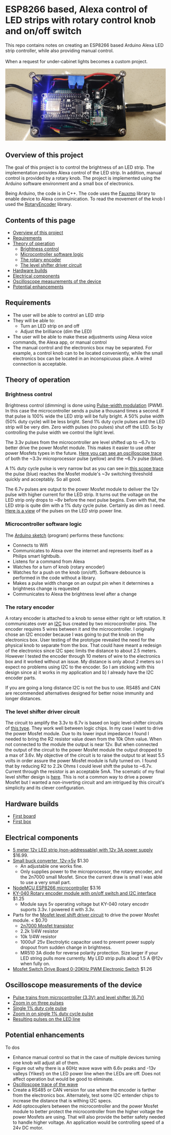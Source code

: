 # ESP8266 based, Alexa control of LED strips with rotary control knob and on/off switch
This repo contains notes on creating an ESP8266 based Arduino Alexa LED strip controller, while also providing manual control.  
<br />
When a request for under-cabinet lights becomes a custom project.
<br /> 

![First Box](/assets/first_box.jpg)

## Overview of this project
The goal of this project is to control the brightness of an LED strip. The implementation provides Alexa control of the LED strip.  In addition, manual control is provided by a rotary knob.  The project is implemented using the Arduino software environment and a small box of electronics. 

Being Arduino, the code is in C++.  The code uses the [Fauxmo](https://github.com/vintlabs/fauxmoESP) library to enable device to Alexa commuinication.  To read the movement of the knob I used the [RotaryEncoder](https://github.com/mathertel/RotaryEncoder) library.

## Contents of this page
* [Overview of this project](#overview-of-this-project)
* [Requirements](#Requirements)
* [Theory of operation](#theory-of-operation)
  * [Brightness control](#brightness-control)
  * [Microcontroller software logic](#microcontroller-software-logic)
  * [The rotary encoder](#the-rotary-encoder)
  * [The level shifter driver circuit](#the-level-shifter-driver-circuit)
* [Hardware builds](#hardware-builds)
* [Electrical components](#electrical-components) 
* [Oscilloscope measurements of the device](#oscilloscope-measurements-of-the-device)
* [Potential enhancements](#potential-enhancements)

## Requirements
* The user will be able to control an LED strip
* They will be able to:
   * Turn an LED strip on and off
   * Adjust the brilliance (dim the LED)
* The user will be able to make these adjustments using Alexa voice commands, the Alexa app, or manual control
* The manual control and the electronics box may be separated.  For example, a control knob can to be located conveniently, while the small electronics box can be located in an inconspicuous place.  A wired connection is acceptable.

## Theory of operation

### Brightness control
Brightness control (dimming) is done using [Pulse-width modulation](https://en.wikipedia.org/wiki/Pulse-width_modulation) (PWM).  In this case the microcontroller sends a pulse a thousand times a second.  If that pulse is 100% wide the LED strip will be fully bright.  A 50% pulse width (50% duty cycle) will be less bright. Send 1% duty cycle pulses and the LED strip will be very dim.  Zero width pulses (no pulses) shut off the LED.  So by controlling the pulse width we control the light level.

The 3.3v pulses from the microcontroller are level shifted up to ~6.7v to better drive the power Mosfet module.  This makes it easier to use other power Mosfets types in the future. [Here you can see an oscilloscope trace](/assets/scope_images/best/dimmer_driver_triple_pulse.png) of both the ~3.3v microprocessor pulse (yellow) and the ~6.7v pulse (blue).

A 1% duty cycle pulse is very narrow but as you can see in [this scope trace](/assets/scope_images/best/dimmer_driver_1per_zoom.png) the pulse (blue) reaches the Mosfet module's ~3v switching threshold quickly and acceptably.  So all good.

The 6.7v pulses are output to the power Mosfet module to deliver the 12v pulse with higher current for the LED strip.  It turns out the voltage on the LED strip only drops to ~8v before the next pulse begins.  Even with that, the LED strip is quite dim with a 1% duty cycle pulse. Certainly as dim as I need.  [Here is a view](/assets/scope_images/best/LED_strip_PWM_result.png) of the pulses on the LED strip power line.

### Microcontroller software logic
The [Arduino sketch](/code/esp8266_alexa_led_control_w_encoder/esp8266_alexa_led_control_w_encoder.ino) (program) performs these functions:
* Connects to Wifi
* Communicates to Alexa over the internet and represents itself as a Philips smart lightbulb.
* Listens for a command from Alexa
* Watches for a turn of knob (rotary encoder)
* Watches for a push on the knob (on/off).  Software debounce is performed in the code without a library.
* Makes a pulse width change on an output pin when it determines a brightness change is requested
* Communicates to Alexa the brightness level after a change

### The rotary encoder
A rotary encoder is attached to a knob to sense either right or left rotation.  It communicates over an [I2C](https://en.wikipedia.org/wiki/I%C2%B2C) bus created by two microcontroller pins.  The encoder requires 5 wires between it and the microcontroller.  I originally chose an I2C encoder because I was going to put the knob on the electronics box.  User testing of the prototype revealed the need for the physical knob to separate from the box.  That could have meant a redesign of the electronics since I2C spec limits the distance to about 2.5 meters.  However I tested the encoder through 10 meters of wire to the electronics box and it worked without an issue.  My distance is only about 2 meters so I expect no problems using I2C to the encoder.  So I am sticking with this design since a) it works in my application and b) I already have the I2C encoder parts.

If you are going a long distance I2C is not the bus to use.  RS485 and CAN are recommended alternatives designed for better noise immunity and longer distances.

### The level shifter driver circuit
The circuit to amplify the 3.3v to 6.7v is based on logic level-shifter circuits of [this type](/assets/bi_directional_level_shifter_circuit_diagram.jpg).  They work well between logic chips.  In my case I want to drive the power Mosfet module.  Due to its lower input impedance I found I needed to bring the R2 resistor value down from the 10k Ohm value.  When not connected to the module the output is near 12v.  But when connected the output of the circuit to the power Mosfet module the output dropped to a max of 3.6v.  My objective of the circuit is to raise the output to at least 5.5 volts in order assure the power Mosfet module is fully turned on.  I found that by reducing R2 to 2.2k Ohms I could level shift the pulse to ~6.7v.  Current through the resistor is an acceptable 5mA.  The scematic of my final level shifter design is [here](/assets/bi_directional_level_shifter_circuit_diagram_crop.png).  This is not a common way to drive a power Mosfet but I wanted a non-inverting circuit and am intrigued by this circuit's simplicity and its clever configuration.

## Hardware builds
* [First board](/assets/first_board.jpg)
* [First box](/assets/first_box.jpg)

## Electrical components
* [5 meter 12v LED strip (non-addressable) with 12v 3A power supply](https://www.ebay.com/itm/126175699898)  $16.99.
* [Small buck converter, 12v->5v](https://www.amazon.com/gp/product/B0CDWW4XHL)   $1.30
    * An adjustable one works fine.  
    * Only supplies power to the microprocessor, the rotary encoder, and the 2n7000 small Mosfet.  Since the current draw is small I was able to use a very small part. 
* [NodeMCU ESP8266 microcontroller](https://en.wikipedia.org/wiki/NodeMCU)   $3.16
* [KY-040 Rotary encoder module with on/off switch and I2C interface]()    $1.25
  * Module says 5v operating voltage but KY-040 rotary encodrr suports 3.3v. I powered it with 3.3v.
* Parts for the [Mosfet level shift driver circuit](/assets/bi_directional_level_shifter_circuit_diagram_crop.png) to drive the power Mosfet module. 
  < $0.70
  * [2n7000 Mosfet transistor](https://www.digikey.com/en/htmldatasheets/production/99360/0/0/1/2n7000-datasheet)
  * 2.2k 1/4W resistor
  * 10k 1/4W resistor
  * 1000uF 25v Electrolytic capacitor used to prevent power supply dropout from sudden change in brightness.
  * MR510 3A diode for reverse polarity protection. Size larger if your LED string pulls more currently.  My LED strip pulls about 1.5 A @12v when fully on.
* [Mosfet Switch Drive Board 0-20KHz PWM Electronic Switch](https://www.amazon.com/gp/product/B08CXB4WC)    $1.26

## Oscilloscope measurements of the device
* [Pulse trains from microcontroller (3.3V) and level shifter (6.7V)](/assets/scope_images/best/dimmer_driver_many_pulses.png)
* [Zoom in on three pulses](/assets/scope_images/best/dimmer_driver_triple_pulse.png)
* [Single 1% duty cyle pulse](/assets/scope_images/best/dimmer_driver_1per_zoom.png) 
* [Zoom in on single 1% duty cycle pulse](/assets/scope_images/best/dimmer_driver_zoom_in.png)
* [Resulting pulses on the LED line](/assets/scope_images/best/LED_strip_PWM_result.png)

## Potential enhancements
To dos
* Enhance manual control so that in the case of multiple devices turning one knob will adjust all of them.
* Figure out why there is a 60Hz wave wave with 6.6v peaks and -13v valleys (Yikes!) on the LED power line when the LEDs are off.  Does not affect operation but would be good to eliminate.
 * [Oscilloscope trace of the wave](/assets/scope_images/best/dimmer_driver_60hz_wave_when_LED_off.png)
* Create a RS485 or CAN version for use where the encoder is farther from the electronics box.  Alternately, test some I2C entender chips to increase the distance that is withing I2C specs.
* Add optocouplers between the microcontroller and the power Mosfet module to better protect the microcontroller from the higher voltage the power Mosfets are using.  That will also provide the better safety needed to handle higher voltage.  An application would be controlling speed of a 24v DC motor.

